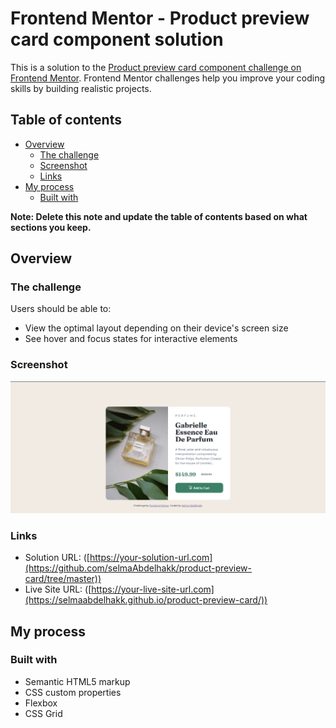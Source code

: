 # Frontend Mentor - Product preview card component solution

This is a solution to the [Product preview card component challenge on Frontend Mentor](https://www.frontendmentor.io/challenges/product-preview-card-component-GO7UmttRfa). Frontend Mentor challenges help you improve your coding skills by building realistic projects. 

## Table of contents

- [Overview](#overview)
  - [The challenge](#the-challenge)
  - [Screenshot](#screenshot)
  - [Links](#links)
- [My process](#my-process)
  - [Built with](#built-with)
 

**Note: Delete this note and update the table of contents based on what sections you keep.**

## Overview

### The challenge

Users should be able to:

- View the optimal layout depending on their device's screen size
- See hover and focus states for interactive elements

### Screenshot

![screenshot of my solution](screenshot.png)

### Links

- Solution URL: ([https://your-solution-url.com](https://github.com/selmaAbdelhakk/product-preview-card/tree/master))
- Live Site URL: ([https://your-live-site-url.com](https://selmaabdelhakk.github.io/product-preview-card/))


## My process

### Built with

- Semantic HTML5 markup
- CSS custom properties
- Flexbox
- CSS Grid

